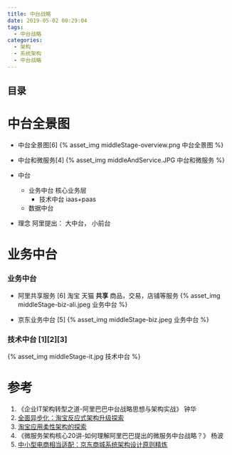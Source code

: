 ```yaml
---
title: 中台战略
date: 2019-05-02 00:29:04
tags:
  - 中台战略
categories: 
  - 架构
  - 系统架构
  - 中台战略 
---
```


<p></p>
<!-- more -->

## 目录
<!-- toc -->


#  中台全景图
+ 中台全景图[6]
{% asset_img  middleStage-overview.png  中台全景图  %}

+ 中台和微服务[4]
{% asset_img  middleAndService.JPG  中台和微服务 %}

+ 中台
  - 业务中台
    核心业务层
    + 技术中台
      iaas+paas
  - 数据中台    
+  理念 
  阿里提出： 大中台， 小前台

#  业务中台
###  业务中台

+ 阿里共享服务 [6]
  淘宝 天猫  **共享** 商品，交易，店铺等服务
  {% asset_img   middleStage-biz-ali.jpeg  业务中台 %}


+ 京东业务中台 [5]
{% asset_img   middleStage-biz.jpeg  业务中台 %}


###  技术中台 [1][2][3]

{% asset_img   middleStage-it.jpg  技术中台 %}



# 参考

1. 《企业IT架构转型之道-阿里巴巴中台战略思想与架构实战》 钟华
2. [全面异步化：淘宝反应式架构升级探索](https://mp.weixin.qq.com/s/Cfg-7MzabvPOLWrrlTVXzA)
3. [淘宝应用柔性架构的探索](https://mp.weixin.qq.com/s/RM3ffBCJqoQ2JMPKHgmv0Q)
4. 《微服务架构核心20讲-如何理解阿里巴巴提出的微服务中台战略？》 杨波
5. [中小型电商相当适配：京东商城系统架构设计原则精炼](https://www.sohu.com/na/465557053_411876)

